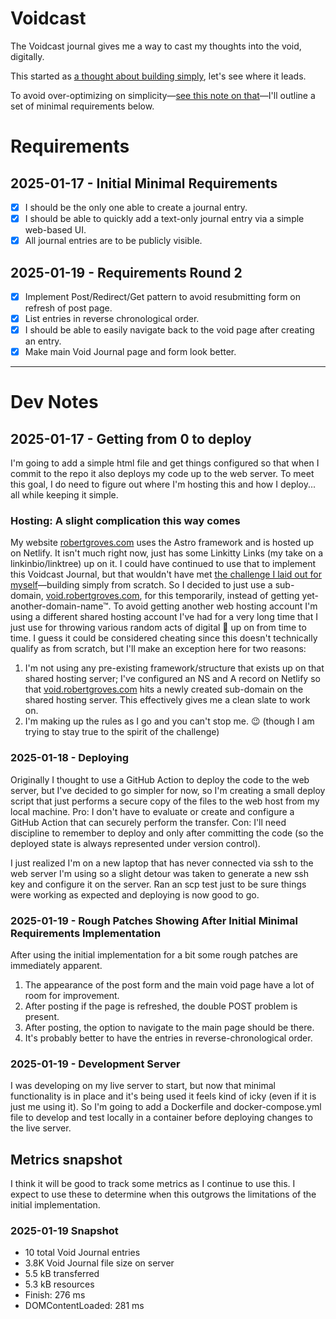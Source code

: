 # Voidcast

The Voidcast journal gives me a way to cast my thoughts into the void, digitally.

This started as [a thought about building simply](https://bsky.app/profile/robertgroves.com/post/3lfyfduxyr22x), let's see where it leads.

To avoid over-optimizing on simplicity—[see this note on that](https://bsky.app/profile/robertgroves.com/post/3lfyifie2nk2i)—I'll outline a set of minimal requirements below.

# Requirements

## 2025-01-17 - Initial Minimal Requirements

- [x] I should be the only one able to create a journal entry.
- [x] I should be able to quickly add a text-only journal entry via a simple web-based UI.
- [x] All journal entries are to be publicly visible.

## 2025-01-19 - Requirements Round 2

- [x] Implement Post/Redirect/Get pattern to avoid resubmitting form on refresh of post page.
- [x] List entries in reverse chronological order.
- [x] I should be able to easily navigate back to the void page after creating an entry.
- [x] Make main Void Journal page and form look better.

---

# Dev Notes

## 2025-01-17 - Getting from 0 to deploy

I'm going to add a simple html file and get things configured so that when I commit to the repo it also deploys my code up to the web server. To meet this goal, I do need to figure out where I'm hosting this and how I deploy... all while keeping it simple.

### Hosting: A slight complication this way comes

My website [robertgroves.com](https://robertgroves.com) uses the Astro framework and is hosted up on Netlify. It isn't much right now, just has some Linkitty Links (my take on a linkinbio/linktree) up on it. I could have continued to use that to implement this Voidcast Journal, but that wouldn't have met [the challenge I laid out for myself](https://bsky.app/profile/robertgroves.com/post/3lfyfduxyr22x)—building simply from scratch. So I decided to just use a sub-domain, [void.robertgroves.com](https://void.robertgroves.com/), for this temporarily, instead of getting yet-another-domain-name™. To avoid getting another web hosting account I'm using a different shared hosting account I've had for a very long time that I just use for throwing various random acts of digital 💩 up on from time to time. I guess it could be considered cheating since this doesn't technically qualify as from scratch, but I'll make an exception here for two reasons:

1. I'm not using any pre-existing framework/structure that exists up on that shared hosting server; I've configured an NS and A record on Netlify so that [void.robertgroves.com](https://void.robertgroves.com/) hits a newly created sub-domain on the shared hosting server. This effectively gives me a clean slate to work on.
2. I'm making up the rules as I go and you can't stop me. 😉 (though I am trying to stay true to the spirit of the challenge)

### 2025-01-18 - Deploying

Originally I thought to use a GitHub Action to deploy the code to the web server, but I've decided to go simpler for now, so I'm creating a small deploy script that just performs a secure copy of the files to the web host from my local machine. Pro: I don't have to evaluate or create and configure a GitHub Action that can securely perform the transfer. Con: I'll need discipline to remember to deploy and only after committing the code (so the deployed state is always represented under version control).

I just realized I'm on a new laptop that has never connected via ssh to the web server I'm using so a slight detour was taken to generate a new ssh key and configure it on the server. Ran an scp test just to be sure things were working as expected and deploying is now good to go.

### 2025-01-19 - Rough Patches Showing After Initial Minimal Requirements Implementation

After using the initial implementation for a bit some rough patches are immediately apparent.

1. The appearance of the post form and the main void page have a lot of room for improvement.
2. After posting if the page is refreshed, the double POST problem is present.
3. After posting, the option to navigate to the main page should be there.
4. It's probably better to have the entries in reverse-chronological order.

### 2025-01-19 - Development Server

I was developing on my live server to start, but now that minimal functionality is in place and it's being used it feels kind of icky (even if it is just me using it). So I'm going to add a Dockerfile and docker-compose.yml file to develop and test locally in a container before deploying changes to the live server.

## Metrics snapshot

I think it will be good to track some metrics as I continue to use this. I expect to use these to determine when this outgrows the limitations of the initial implementation.

### 2025-01-19 Snapshot

- 10 total Void Journal entries
- 3.8K Void Journal file size on server
- 5.5 kB transferred
- 5.3 kB resources
- Finish: 276 ms
- DOMContentLoaded: 281 ms
